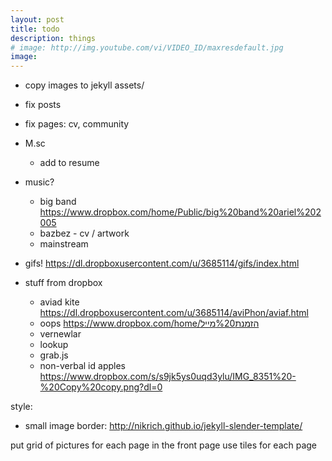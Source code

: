 ```yaml
---
layout: post
title: todo
description: things
# image: http://img.youtube.com/vi/VIDEO_ID/maxresdefault.jpg
image: 
---
```



* copy images to jekyll assets/
* fix posts
* fix pages: cv, community
* M.sc
  - add to resume

* music?
  - big band https://www.dropbox.com/home/Public/big%20band%20ariel%202005
  - bazbez - cv / artwork
  - mainstream

* gifs! https://dl.dropboxusercontent.com/u/3685114/gifs/index.html
* stuff from dropbox
  - aviad kite https://dl.dropboxusercontent.com/u/3685114/aviPhon/aviaf.html
  - oops https://www.dropbox.com/home/הזמנת%20מייל
  - vernewlar
  - lookup
  - grab.js
  - non-verbal id apples https://www.dropbox.com/s/s9jk5ys0uqd3ylu/IMG_8351%20-%20Copy%20copy.png?dl=0

style:
- small image border: http://nikrich.github.io/jekyll-slender-template/


put grid of pictures for each page in the front page
use tiles for each page


<div class="box alt">
	<div class="row 50% uniform">
		<div class="4u"><span class="image fit"><img src="assets/images/pic08.jpg" alt="" /></span></div>
		<div class="4u"><span class="image fit"><img src="assets/images/pic09.jpg" alt="" /></span></div>
		<div class="4u$"><span class="image fit"><img src="assets/images/pic10.jpg" alt="" /></span></div>
		<!-- Break -->
		<div class="4u"><span class="image fit"><img src="assets/images/pic10.jpg" alt="" /></span></div>
		<div class="4u"><span class="image fit"><img src="assets/images/pic08.jpg" alt="" /></span></div>
		<div class="4u$"><span class="image fit"><img src="assets/images/pic09.jpg" alt="" /></span></div>
		<!-- Break -->
		<div class="4u"><span class="image fit"><img src="assets/images/pic09.jpg" alt="" /></span></div>
		<div class="4u"><span class="image fit"><img src="assets/images/pic10.jpg" alt="" /></span></div>
		<div class="4u$"><span class="image fit"><img src="assets/images/pic08.jpg" alt="" /></span></div>
	</div>
</div>
